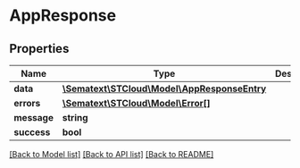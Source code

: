 # AppResponse

## Properties
Name | Type | Description | Notes
------------ | ------------- | ------------- | -------------
**data** | [**\Sematext\STCloud\Model\AppResponseEntry**](AppResponseEntry.md) |  | [optional] 
**errors** | [**\Sematext\STCloud\Model\Error[]**](Error.md) |  | [optional] 
**message** | **string** |  | [optional] 
**success** | **bool** |  | [optional] 

[[Back to Model list]](../../README.md#documentation-for-models) [[Back to API list]](../../README.md#documentation-for-api-endpoints) [[Back to README]](../../README.md)

